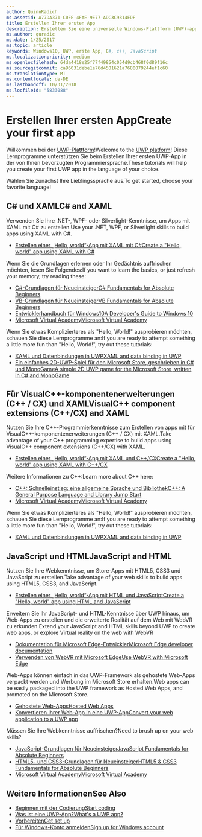 ```yaml
---
author: QuinnRadich
ms.assetid: A77DA371-C0FE-4FAE-9E77-ADC3C9314EDF
title: Erstellen Ihrer ersten App
description: Erstellen Sie eine universelle Windows-Plattform (UWP)-app für Windows 10 mithilfe Ihrer bevorzugte Programmiersprache.
ms.author: quradic
ms.date: 1/25/2017
ms.topic: article
keywords: Windows10, UWP, erste App, C#, c++, JavaScript
ms.localizationpriority: medium
ms.openlocfilehash: 64da4418e25f77f49854c054d9cb468f0d89f16c
ms.sourcegitcommit: ca96031debe1e76d4501621a7680079244ef1c60
ms.translationtype: MT
ms.contentlocale: de-DE
ms.lasthandoff: 10/31/2018
ms.locfileid: "5833088"
---
```

# <a name="create-your-first-app"></a><span data-ttu-id="5146c-104">Erstellen Ihrer ersten App</span><span class="sxs-lookup"><span data-stu-id="5146c-104">Create your first app</span></span>

<span data-ttu-id="5146c-105">Willkommen bei der [UWP-Plattform](universal-application-platform-guide.md)!</span><span class="sxs-lookup"><span data-stu-id="5146c-105">Welcome to the [UWP platform](universal-application-platform-guide.md)!</span></span> <span data-ttu-id="5146c-106">Diese Lernprogramme unterstützen Sie beim Erstellen Ihrer ersten UWP-App in der von Ihnen bevorzugten Programmiersprache.</span><span class="sxs-lookup"><span data-stu-id="5146c-106">These tutorials will help you create your first UWP app in the language of your choice.</span></span>

<span data-ttu-id="5146c-107">Wählen Sie zunächst Ihre Lieblingssprache aus.</span><span class="sxs-lookup"><span data-stu-id="5146c-107">To get started, choose your favorite language!</span></span>

## <a name="c-and-xaml"></a><span data-ttu-id="5146c-108">C# und XAML</span><span class="sxs-lookup"><span data-stu-id="5146c-108">C# and XAML</span></span>

<span data-ttu-id="5146c-109">Verwenden Sie Ihre .NET-, WPF- oder Silverlight-Kenntnisse, um Apps mit XAML mit C# zu erstellen.</span><span class="sxs-lookup"><span data-stu-id="5146c-109">Use your .NET, WPF, or Silverlight skills to build apps using XAML with C#.</span></span>

* [<span data-ttu-id="5146c-110">Erstellen einer „Hello, world“-App mit XAML mit C#</span><span class="sxs-lookup"><span data-stu-id="5146c-110">Create a "Hello, world" app using XAML with C#</span></span>](create-a-hello-world-app-xaml-universal.md)

<span data-ttu-id="5146c-111">Wenn Sie die Grundlagen erlernen oder Ihr Gedächtnis auffrischen möchten, lesen Sie Folgendes:</span><span class="sxs-lookup"><span data-stu-id="5146c-111">If you want to learn the basics, or just refresh your memory, try reading these:</span></span>

* [<span data-ttu-id="5146c-112">C#-Grundlagen für Neueinsteiger</span><span class="sxs-lookup"><span data-stu-id="5146c-112">C# Fundamentals for Absolute Beginners</span></span>](https://go.microsoft.com/fwlink/?linkid=850801)
* [<span data-ttu-id="5146c-113">VB-Grundlagen für Neueinsteiger</span><span class="sxs-lookup"><span data-stu-id="5146c-113">VB Fundamentals for Absolute Beginners</span></span>](https://go.microsoft.com/fwlink/?linkid=850802)
* [<span data-ttu-id="5146c-114">Entwicklerhandbuch für Windows10</span><span class="sxs-lookup"><span data-stu-id="5146c-114">A Developer's Guide to Windows 10</span></span>](https://go.microsoft.com/fwlink/?linkid=850804)
* [<span data-ttu-id="5146c-115">Microsoft Virtual Academy</span><span class="sxs-lookup"><span data-stu-id="5146c-115">Microsoft Virtual Academy</span></span>](http://www.microsoftvirtualacademy.com/)

<span data-ttu-id="5146c-116">Wenn Sie etwas Komplizierteres als "Hello, World!" ausprobieren möchten, schauen Sie diese Lernprogramme an:</span><span class="sxs-lookup"><span data-stu-id="5146c-116">If you are ready to attempt something a little more fun than "Hello, World!", try out these tutorials:</span></span>

* [<span data-ttu-id="5146c-117">XAML und Datenbindungen in UWP</span><span class="sxs-lookup"><span data-stu-id="5146c-117">XAML and data binding in UWP</span></span>](xaml-basics-intro.md)
* [<span data-ttu-id="5146c-118">Ein einfaches 2D-UWP-Spiel für den Microsoft Store, geschrieben in C# und MonoGame</span><span class="sxs-lookup"><span data-stu-id="5146c-118">A simple 2D UWP game for the Microsoft Store, written in C# and MonoGame</span></span>](get-started-tutorial-game-mg2d.md)


## <a name="visualc-component-extensions-ccx-and-xaml"></a><span data-ttu-id="5146c-119">Für VisualC++-komponentenerweiterungen (C++ / CX) und XAML</span><span class="sxs-lookup"><span data-stu-id="5146c-119">VisualC++ component extensions (C++/CX) and XAML</span></span>

<span data-ttu-id="5146c-120">Nutzen Sie Ihre C++-Programmierkenntnisse zum Erstellen von apps mit für VisualC++-komponentenerweiterungen (C++ / CX) mit XAML.</span><span class="sxs-lookup"><span data-stu-id="5146c-120">Take advantage of your C++ programming expertise to build apps using VisualC++ component extensions (C++/CX) with XAML.</span></span>

* [<span data-ttu-id="5146c-121">Erstellen einer „Hello, world“-App mit XAML und C++/CX</span><span class="sxs-lookup"><span data-stu-id="5146c-121">Create a "Hello, world" app using XAML with C++/CX</span></span>](create-a-basic-windows-10-app-in-cpp.md)

<span data-ttu-id="5146c-122">Weitere Informationen zu C++:</span><span class="sxs-lookup"><span data-stu-id="5146c-122">Learn more about C++ here:</span></span>

* [<span data-ttu-id="5146c-123">C++: Schnelleinstieg: eine allgemeine Sprache und Bibliothek</span><span class="sxs-lookup"><span data-stu-id="5146c-123">C++: A General Purpose Language and Library Jump Start</span></span>](http://www.microsoftvirtualacademy.com/training-courses/c-a-general-purpose-language-and-library-jump-start)
* [<span data-ttu-id="5146c-124">Microsoft Virtual Academy</span><span class="sxs-lookup"><span data-stu-id="5146c-124">Microsoft Virtual Academy</span></span>](http://go.microsoft.com/fwlink/p/?LinkID=389916)

<span data-ttu-id="5146c-125">Wenn Sie etwas Komplizierteres als "Hello, World!" ausprobieren möchten, schauen Sie diese Lernprogramme an:</span><span class="sxs-lookup"><span data-stu-id="5146c-125">If you are ready to attempt something a little more fun than "Hello, World!", try out these tutorials:</span></span>

* [<span data-ttu-id="5146c-126">XAML und Datenbindungen in UWP</span><span class="sxs-lookup"><span data-stu-id="5146c-126">XAML and data binding in UWP</span></span>](xaml-basics-intro.md)

## <a name="javascript-and-html"></a><span data-ttu-id="5146c-127">JavaScript und HTML</span><span class="sxs-lookup"><span data-stu-id="5146c-127">JavaScript and HTML</span></span>

<span data-ttu-id="5146c-128">Nutzen Sie Ihre Webkenntnisse, um Store-Apps mit HTML5, CSS3 und JavaScript zu erstellen.</span><span class="sxs-lookup"><span data-stu-id="5146c-128">Take advantage of your web skills to build apps using HTML5, CSS3, and JavaScript.</span></span>

* [<span data-ttu-id="5146c-129">Erstellen einer „Hello, world“-App mit HTML und JavaScript</span><span class="sxs-lookup"><span data-stu-id="5146c-129">Create a "Hello, world" app using HTML and JavaScript</span></span>](create-a-hello-world-app-js-uwp.md)

<span data-ttu-id="5146c-130">Erweitern Sie Ihr JavaScript- und HTML-Kenntnisse über UWP hinaus, um Web-Apps zu erstellen und die erweiterte Realität auf dem Web mit WebVR zu erkunden.</span><span class="sxs-lookup"><span data-stu-id="5146c-130">Extend your JavaScript and HTML skills beyond UWP to create web apps, or explore Virtual reality on the web with WebVR</span></span>

* [<span data-ttu-id="5146c-131">Dokumentation für Microsoft Edge-Entwickler</span><span class="sxs-lookup"><span data-stu-id="5146c-131">Microsoft Edge developer documentation</span></span>](https://docs.microsoft.com/microsoft-edge/)
* [<span data-ttu-id="5146c-132">Verwenden von WebVR mit Microsoft Edge</span><span class="sxs-lookup"><span data-stu-id="5146c-132">Use WebVR with Microsoft Edge</span></span>](https://docs.microsoft.com/en-us/microsoft-edge/webvr/)

<span data-ttu-id="5146c-133">Web-Apps können einfach in das UWP-Framework als gehostete Web-Apps verpackt werden und Werbung im Microsoft Store erhalten.</span><span class="sxs-lookup"><span data-stu-id="5146c-133">Web apps can be easily packaged into the UWP framework as Hosted Web Apps, and promoted on the Microsoft Store.</span></span>

* [<span data-ttu-id="5146c-134">Gehostete Web-Apps</span><span class="sxs-lookup"><span data-stu-id="5146c-134">Hosted Web Apps</span></span>](https://developer.microsoft.com/windows/bridges/hosted-web-apps)
* [<span data-ttu-id="5146c-135">Konvertieren Ihrer Web-App in eine UWP-App</span><span class="sxs-lookup"><span data-stu-id="5146c-135">Convert your web application to a UWP app</span></span>](../porting/hwa-create-windows.md)

<span data-ttu-id="5146c-136">Müssen Sie Ihre Webkenntnisse auffrischen?</span><span class="sxs-lookup"><span data-stu-id="5146c-136">Need to brush up on your web skills?</span></span>

* [<span data-ttu-id="5146c-137">JavaScript-Grundlagen für Neueinsteiger</span><span class="sxs-lookup"><span data-stu-id="5146c-137">JavaScript Fundamentals for Absolute Beginners</span></span>](http://www.microsoftvirtualacademy.com/training-courses/javascript-fundamentals-for-absolute-beginners)
* [<span data-ttu-id="5146c-138">HTML5- und CSS3-Grundlagen für Neueinsteiger</span><span class="sxs-lookup"><span data-stu-id="5146c-138">HTML5 & CSS3 Fundamentals for Absolute Beginners</span></span>](http://www.microsoftvirtualacademy.com/training-courses/html5-css3-fundamentals-development-for-absolute-beginners)
* [<span data-ttu-id="5146c-139">Microsoft Virtual Academy</span><span class="sxs-lookup"><span data-stu-id="5146c-139">Microsoft Virtual Academy</span></span>](http://go.microsoft.com/fwlink/p/?LinkID=389916)

## <a name="see-also"></a><span data-ttu-id="5146c-140">Weitere Informationen</span><span class="sxs-lookup"><span data-stu-id="5146c-140">See Also</span></span>

* [<span data-ttu-id="5146c-141">Beginnen mit der Codierung</span><span class="sxs-lookup"><span data-stu-id="5146c-141">Start coding</span></span>](create-uwp-apps.md)
* [<span data-ttu-id="5146c-142">Was ist eine UWP-App?</span><span class="sxs-lookup"><span data-stu-id="5146c-142">What's a UWP app?</span></span>](universal-application-platform-guide.md)
* [<span data-ttu-id="5146c-143">Vorbereiten</span><span class="sxs-lookup"><span data-stu-id="5146c-143">Get set up</span></span>](get-set-up.md)
* [<span data-ttu-id="5146c-144">Für Windows-Konto anmelden</span><span class="sxs-lookup"><span data-stu-id="5146c-144">Sign up for Windows account</span></span>](sign-up.md)
